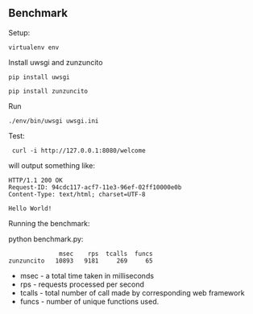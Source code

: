 Benchmark
---------

Setup:

    virtualenv env

Install uwsgi and zunzuncito

    pip install uwsgi

    pip install zunzuncito

Run

    ./env/bin/uwsgi uwsgi.ini

Test:

     curl -i http://127.0.0.1:8080/welcome

will output something like:

    HTTP/1.1 200 OK
    Request-ID: 94cdc117-acf7-11e3-96ef-02ff10000e0b
    Content-Type: text/html; charset=UTF-8

    Hello World!


Running the benchmark:

python benchmark.py:

                  msec    rps  tcalls  funcs
    zunzuncito   10893   9181     269     65

* msec - a total time taken in milliseconds
* rps - requests processed per second
* tcalls - total number of call made by corresponding web framework
* funcs -  number of unique functions used.
